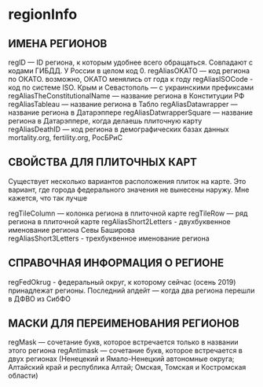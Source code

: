 regionInfo
===

ИМЕНА РЕГИОНОВ
---

regID — ID региона, к которым удобнее всего обращаться. Совпадают с кодами ГИБДД. У России в целом код 0.
regAliasOKATO — код региона по ОКАТО. возможно, ОКАТО менялись от года к году
regAliasISOCode - код по системе ISO. Крым и Севастополь — с украинскими префиксами
regAliasTheConstitutionalName — название региона в Конституции РФ
regAliasTableau — название региона в Табло
regAliasDatawrapper — название региона в Датарэппере
regAliasDatwrapperSquare — название региона в Датарэппере, когда делаешь плиточную карту
regAliasDeathID — код региона в демографических базах данных mortality.org, fertility.org, РосБРиС

СВОЙСТВА ДЛЯ ПЛИТОЧНЫХ КАРТ
---

Существует несколько вариантов расположения плиток на карте. Это вариант, где города федерального значения не вынесены наружу. Мне кажется, что так лучше

regTileColumn — колонка региона в плиточной карте 
regTileRow — ряд региона в плиточной карте
regAliasShort2Letters - двухбуквенное именование региона Севы Баширова  
regAliasShort3Letters - трехбуквенное именование региона

СПРАВОЧНАЯ ИНФОРМАЦИЯ О РЕГИОНЕ
---

regFedOkrug - федеральный округ, к которому сейчас (осень 2019) принадлежат регионы. Последний апдейт — когда два региона перешли в ДФВО из СибФО

МАСКИ ДЛЯ ПЕРЕИМЕНОВАНИЯ РЕГИОНОВ
---

regMask — сочетание букв, которое встречается только в названии этого региона
regAntimask — сочетание букв, которое встречается в двух регионах (Ненецекий и Ямало-Ненецкий автономные округа; Алтайский край и республика Алтай; Омская, Томская и Костромская области)


